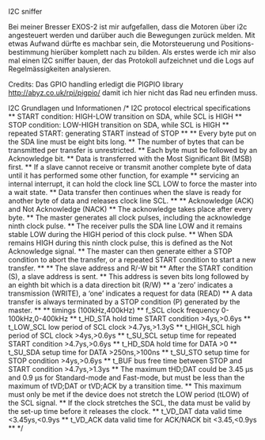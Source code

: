 I2C sniffer

Bei meiner Bresser EXOS-2 ist mir aufgefallen, dass die Motoren über i2c angesteuert werden und darüber auch
die Bewegungen zurück melden. Mit etwas Aufwand dürfte es machbar sein, die Motorsteuerung und Positions-
bestimmung hierüber komplett nach zu bilden. Als erstes werde ich mir also mal einen I2C sniffer bauen, der
das Protokoll aufzeichnet und die Logs auf Regelmässigkeiten analysieren.

Credits:
	Das GPIO handling erledigt die PIGPIO library http://abyz.co.uk/rpi/pigpio/ damit ich hier nicht das Rad
	neu erfinden muss.

I2C Grundlagen und Informationen
/*	I2C protocol electrical specifications
**	START condition: HIGH-LOW transition on SDA, while SCL is HIGH
**	STOP condition: LOW-HIGH transition on SDA, while SCL is HIGH
**	repeated START: generating START instead of STOP
**
**	Every byte put on the SDA line must be eight bits long.
**	The number of bytes that can be transmitted per transfer is unrestricted.
**	Each byte must be followed by an Acknowledge bit.
**	Data is transferred with the Most Significant Bit (MSB) first.
**	If a slave cannot receive or transmit another complete byte of data until it has performed some other function, for example
**		servicing an internal interrupt, it can hold the clock line SCL LOW to force the master into a wait state.
**		Data transfer then continues when the slave is ready for another byte of data and releases clock line SCL.
**
**	Acknowledge (ACK) and Not Acknowledge (NACK)
**		The acknowledge takes place after every byte.
**		The master generates all clock pulses, including the acknowledge ninth clock pulse.
**		The receiver pulls the SDA line LOW and it remains stable LOW during the HIGH period of this clock pulse.
**		When SDA remains HIGH during this ninth clock pulse, this is defined as the Not Acknowledge signal.
**		The master can then generate either a STOP condition to abort the transfer, or a repeated START condition to start a new transfer.
**
**	The slave address and R/-W bit
**		After the START condition (S), a slave address is sent.
**		This address is seven bits long followed by an eighth bit which is a data direction bit (R/W)
**			a ‘zero’ indicates a transmission (WRITE), a ‘one’ indicates a request for data (READ)
**		A data transfer is always terminated by a STOP condition (P) generated by the master.
**
**	timings (100kHz,400kHz)
**		f_SCL clock frequency 0-100kHz,0-400kHz
**		t_HD_STA hold time START condition >4ys,>0.6ys
**		t_LOW_SCL low period of SCL clock >4.7ys,>1.3yS
**		t_HIGH_SCL high period of SCL clock >4ys,>0.6ys
**		t_SU_SCL setup time for repeated START condition >4.7ys,>0.6ys
**		t_HD_SDA hold time for DATA >0
**		t_SU_SDA setup time for DATA >250ns,>100ns
**		t_SU_STO setup time for STOP condition >4ys,>0.6ys
**		t_BUF bus free time between STOP and START condition >4.7ys,>1.3ys
**	The maximum tHD;DAT could be 3.45 µs and 0.9 µs for Standard-mode and Fast-mode, but must be less than the maximum of tVD;DAT or tVD;ACK by a transition time.
**	This maximum must only be met if the device does not stretch the LOW period (tLOW) of the SCL signal.
**	If the clock stretches the SCL, the data must be valid by the set-up time before it releases the clock.
**		t_VD_DAT data valid time <3.45ys,<0.9ys
**		t_VD_ACK data valid time for ACK/NACK bit <3.45,<0.9ys
**
*/
